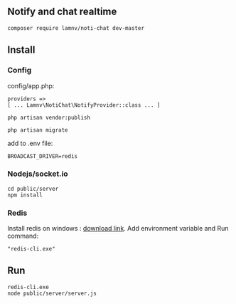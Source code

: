 ## Notify and chat realtime

    composer require lamnv/noti-chat dev-master      

## Install

### Config

config/app.php: 

    providers => 
    [ ... Lamnv\NotiChat\NotifyProvider::class ... ]

    php artisan vendor:publish   

    php artisan migrate  

add to .env file:

    BROADCAST_DRIVER=redis

### Nodejs/socket.io

    cd public/server    
    npm install    

### Redis
    
Install redis on windows : [download link](https://github.com/MSOpenTech/redis/releases/download/win-3.0.504/Redis-x64-3.0.504.msi). 
Add environment variable and Run command: 

    "redis-cli.exe"

## Run
      
    redis-cli.exe
    node public/server/server.js